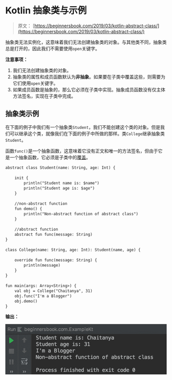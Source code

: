 # Kotlin 抽象类与示例

> 原文： [https://beginnersbook.com/2019/03/kotlin-abstract-class/](https://beginnersbook.com/2019/03/kotlin-abstract-class/)

抽象类无法实例化，这意味着我们无法创建抽象类的对象。与其他类不同，抽象类总是打开的，因此我们不需要使用`open`关键字。

**注意事项：**

1.  我们无法创建抽象类的对象。
2.  抽象类的属性和成员函数默认为**非抽象**。如果要在子类中覆盖这些，则需要为它们使用`open`关键字。
3.  如果成员函数是抽象的，那么它必须在子类中实现。抽象成员函数没有仅主体方法签名，实现在子类中完成。

## 抽象类示例

在下面的例子中我们有一个抽象类`Student`，我们不能创建这个类的对象。但是我们可以继承这个类，就像我们在下面的例子中所做的那样。类`College`继承抽象类`Student`。

函数`func()`是一个抽象函数，这意味着它没有正文和唯一的方法签名，但由于它是一个抽象函数，它必须是子类中的[覆盖](https://beginnersbook.com/2019/03/kotlin-visibility-modifiers/)。

```
abstract class Student(name: String, age: Int) {

    init {
        println("Student name is: $name")
        println("Student age is: $age")
    }

    //non-abstract function
    fun demo() {
        println("Non-abstract function of abstract class")
    }

    //abstract function
    abstract fun func(message: String)
}

class College(name: String, age: Int): Student(name, age) {

    override fun func(message: String) {
        println(message)
    }
}

fun main(args: Array<String>) {
    val obj = College("Chaitanya", 31)
    obj.func("I'm a Blogger")
    obj.demo()
}
```

**输出：**

![Kotlin abstract class](img/59591201b465df96119682faa49b3661.jpg)